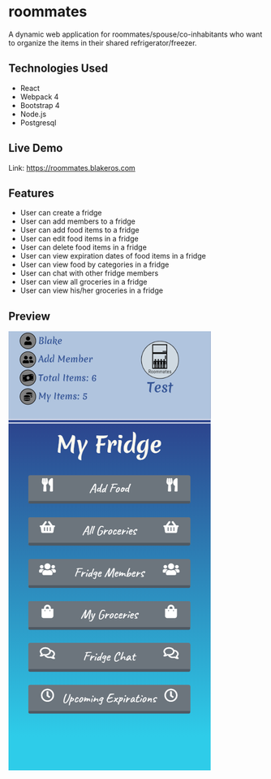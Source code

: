 # roommates
A dynamic web application for roommates/spouse/co-inhabitants who want to organize the items in their shared refrigerator/freezer.

## Technologies Used
- React
- Webpack 4
- Bootstrap 4
- Node.js
- Postgresql

## Live Demo

Link: https://roommates.blakeros.com

## Features

- User can create a fridge
- User can add members to a fridge
- User can add food items to a fridge
- User can edit food items in a fridge
- User can delete food items in a fridge
- User can view expiration dates of food items in a fridge
- User can view food by categories in a fridge
- User can chat with other fridge members
- User can view all groceries in a fridge
- User can view his/her groceries in a fridge

## Preview

![](server/public/images/roommatesAppPreview.PNG)
